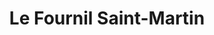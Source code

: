 ---
title: "Le Fournil Saint-Martin"
url: /saint-martin-le-vinoux/le-fournil-saint-martin/
shop: boulangerie
---